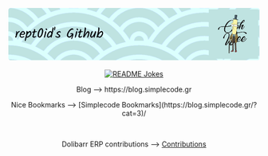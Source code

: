 
![](https://github.com/rept0id/rept0id/blob/main/assets/img/banner/github-header-image.png)

<p align="center">
  <a href="https://readme-jokes.vercel.app"><img align="center" src="https://readme-jokes.vercel.app/api?bgColor=%23bae2df&borderColor=%23d7fffc&textColor=%23000000&aColor=%23000000&qColor=%23000000" alt="README Jokes"></a>
</p>

<p align="center"> Blog --> https://blog.simplecode.gr </p>
<p align="center"> Nice Bookmarks --> [Simplecode Bookmarks](https://blog.simplecode.gr/?cat=3)/</p>
<br>
<p align="center"> Dolibarr ERP contributions --> <a href="https://github.com/Dolibarr/dolibarr/pulls?q=is%3Apr+author%3Arept0id+is%3Aclosed+">Contributions</a> </p>
